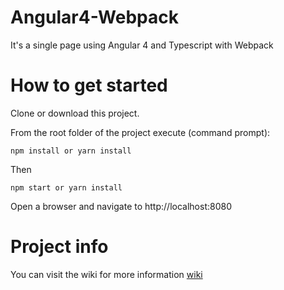 # Angular4-Webpack
It's a single page using Angular 4 and Typescript with Webpack

# How to get started

Clone or download this project.

From the root folder of the project execute (command prompt):

```
npm install or yarn install
```

Then

```
npm start or yarn install
```

Open a browser and navigate to http://localhost:8080

# Project info

You can visit the wiki for more information 
[wiki](https://github.com/vicmator/Angular2-Webpack/wiki)
